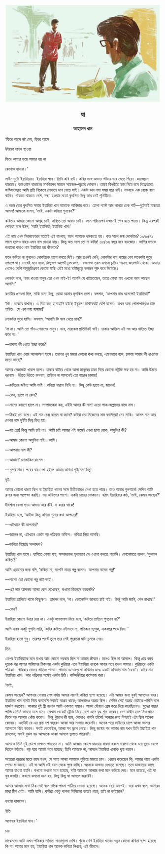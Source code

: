 <div align=center> <img align=center src='../images/prothomalo/ঘা@আহমেদ-খান.jpg' width=500px >

<h2 align=center>ঘা</h4><h3 align=center>আহমেদ খান</h3>
</div>

‘ফিরে আসে নষ্ট মেঘ, ফিরে আসে

উটকো পাগল হাওয়া

ফিরে আসার ভয়ে আমার হয় না

কোথাও যাওয়া।’

লাইন দুটো ইয়াহিয়ার। ইয়াহিয়া খান। তিনি কবি বটে। কবির সঙ্গে আমার পরিচয় ডাব খেতে গিয়ে। কারওয়ান বাজারে। কারওয়ান বাজারের মসজিদের সামনে স্যান্ডেল–জুতার দোকান। তারই বিপরীতে ডাব নিয়ে বসে বিক্রেতারা। জন্ডিসফেরত আমি প্রতি বিকেলে সেখানে ডাব খেতে যাই। একটা ডাব লম্বা সময় ধরে খাই। নড়বড়ে এক বেঞ্চে বসে থাকি। থাকতে থাকতে দেখি, সন্ধ্যা হওয়ার মতো কুৎসিত কিছু আর নেই পৃথিবীতে।

এ রকম ঘোর কুৎসিত সময়ে ইয়াহিয়া খান আমাকে আবিষ্কার করে। ঢোলা প্যান্ট আর লালচে চেক শার্ট—দুটোরই মান্ধাতা আমল! আমাকে বলেন, ‘ভাই, একটা কবিতা শুনবেন?’

কবিতায় আমার কোনো আগ্রহ নেই, কবিতে তো আরও নেই। ফলে পরিচয়পর্ব ওখানেই শেষ হতে পারত। কিন্তু এরপরই লোকটা বলে উঠল, ‘আমি ইয়াহিয়া, ইয়াহিয়া খান!’

এই নাম এখন মিরজাফরের মতোই এই বাংলায়; ফলে আমাকে থমকাতে হয়। কত সালে জন্ম লোকটার? ১৯৭০/৭১ সালে হলেও নাহয় এমন নাম দেওয়া যায়। কিন্তু অত বয়স তো না কবির! ৩৫/৩৬ বছর হবে বড়জোর। আশির দশকে জন্মানো কারও নাম ইয়াহিয়া হয় কীভাবে?

ফলে কবিতা না শুনলেও লোকটাকে পাশে বসতে দিই। আর তখনই দেখি, লোকটার বাম পায়ের বেশ অনেকটা জুড়ে দগদগে ঘা। দেখেই মনে হচ্ছে কিছুক্ষণ আগেই চুলকেছে। রক্তমাখা তরল এখনো চুইয়ে পড়ছে জায়গাটা থেকে। আমার থেকেও বেশি অনুভূতিপ্রবণ কোনো মাছি এরই মধ্যে ঘাটাজুড়ে ভনভন শুরু করে দিয়েছে।

লোকটা বলে, ‘ডাব খাওয়া মানুষ তো এখন নাই-ই! আপনি যে খাইতেছেন, তাতে বোঝা যায় এখনো নরম আছেন আপনি!’

কথাটায় প্রশংসা ছিল, নাকি অন্য কিছু, বোঝা আমার মুশকিল হলো। বললাম, ‘আপনার নাম আসলেই ইয়াহিয়া?’

‘জি। আব্বায় রাখছে। এ নিয়া কত হাসাহাসি হইছে ইস্কুলে! মাস্টাররাই বেশি হাসত। তখন অন্য পোলাপানরাও চান্স পাইত। সে এক মহা হাঙ্গামা!’

লোকটার মুখে হাসি। বললাম, ‘আপনি কি ডাব খেতে চান?’

‘না না। আমি তো গাঁও–গেরামের মানুষ। ডাব, নারকেল প্রতিদিনই খাই। ঢাকায় আইলে এই সব আর খাইতে ইচ্ছা করে না।’

—ঢাকায় কী খেতে ইচ্ছা করে?

ইয়াহিয়া খান এবার অনেকক্ষণ হাসে। তারপর খুব মজার কোনো কথা বলছে, এমনভাবে বলে, ঢাকায় আবার কী খাওনের মতো আছে?

আমার মেজাজটা খারাপ হলো। ঢাকার বাইরে থেকে আসা মানুষের ঢাকা নিয়ে কোনো কটূক্তি সহ্য হয় না। আমি উঠতে ধরলাম। উঠতে উঠতে বললাম, তাইলে না আসলেই তো পারেন ঢাকায়!

—কবিতার জইন্য আসি ভাই। কবিতা খারাপ লিখি না। কিন্তু কেউ ছাপে না, জানেন!

—কেন, ছাপে না কেন?

—নামের কারণে ছাপে না। সম্পাদকেরা কয়, এইটা আবার কী নাম! এতো পাক–জল্লাদের নামে নাম।

—ঠিকই তো বলে। এই নাম চেঞ্জ করেন না ক্যান? কবিরা তো নিজেদের নাম বদলিয়েই নেয় নাকি। আসল নাম আর লেখার নাম দুইটা ভিন্ন ভিন্ন হয়।

—হয় তো! কিন্তু আমি চাই না। আমি চাই আমার এই নামেই লেখা ছাপা হোক, অসুবিধা কী?

—আমার কোনো অসুবিধা নাই। আসি।

—আপনার নাম কী?

—আমার? মোস্তাকিম রাসেল।

—সুন্দর নাম। পরের বার দেখা হইলে আমার কবিতা শুইনেন কিন্তু!

দুই.

আমার কোনো ধারণা ছিল না ইয়াহিয়া খানের সঙ্গে দ্বিতীয়বারও দেখা হতে পারে। তাও আবার গুলশানে! সেদিন আমি রুনার জন্য অপেক্ষা করছি। ওর অফিসের পাশে। একটা চায়ের দোকানে। হঠাৎ ইয়াহিয়ার কণ্ঠ, ‘ভাই, কেমন আছেন?’

দীর্ঘশ্বাস ফেলা ছাড়া আমার আর কীই–বা করার থাকে!

ইয়াহিয়া বলে, ‘আইজ কিন্তু কবিতা শুনার কথা আপনের!’

—এইখানে কী আপনার?

—জানেন না, এইখানে একটা বড় পত্রিকার অফিস। কবিতা নিয়া আসছি।

—কবিতা নিয়েছে সম্পাদক?

ইয়াহিয়া খান হাসে। হাসিতে বোঝা যায়, সম্পাদকের হৃদয়হরণ সে এখনো করতে পারেনি। কোনোমতে বলেন, ‘শুনবেন কবিতা?’

আমি এড়ানোর জন্য বলি, ‘কবিতা না, আপনি নাহয় গল্প বলেন। আপনার নামের গল্প!’

—নামের তো কোনো গল্প নাই ভাই।

—এই নাম আপনার আব্বা কেন রেখেছেন, কখনো জিজ্ঞেস করেননি?

ইয়াহিয়া তাকিয়ে থাকে কিছুক্ষণ। তারপর বলে, ‘না। কোনোদিন জানতে চাই নাই। কিন্তু আমি জানি, কেন রাখছে!’

—কেন?

ইয়াহিয়া কোনো উত্তর দেয় না। একটু আফসোস নিয়ে বলে, ‘কবিতা তাইলে শুনবেন না?’

আমি এবার একটু গুগলি মারি, ‘কবির কবিতা এইভাবে না, পত্রিকায় ছাপুক, একবারে পড়ে নিব।’

ইয়াহিয়া হাসে শুধু। তারপর প্যান্ট তুলে তার সেই পুরোনো ঘাটা চুলকে নেয়।

তিন.

এরপর ইয়াহিয়াকে মনে রাখার আর কোনো দরকার ছিল না আমার জীবনে। মনেও ছিল না আসলে। কিন্তু প্রায় বছর দুয়েক পর আমার অফিসের ঠিকানায় একটা কুরিয়ার এলে ইয়াহিয়া খানকে আবার মনে পড়ল আমার। কুরিয়ারে একটা পত্রিকা। পত্রিকার ভেতর সাহিত্য পাতা। পাতায় অনেকগুলো কবিতার মধ্যে একটা কবিতার নাম ‘ফেরা’। কবির নাম ইয়াহিয়া খান। আর পত্রিকার সঙ্গেই একটা চিঠি। কম্পিউটারে কম্পোজ করা।

‘ভাই,

কেমন আছেন? আপনার দোয়ায় শেষ পর্যন্ত আমার নামেই কবিতা ছাপা হয়েছে। এটা আমার জন্য খুবই আনন্দের খবর। ইয়াহিয়া খান নামটা নিয়ে কমবেশি সবারই আগ্রহ থাকে; আপনারও আগ্রহ ছিল। সেদিন সেই আগ্রহ মেটাতে পারিনি বলে মার্জনা করবেন। আব্বার দুই স্ত্রী হলেও আমি একমাত্র সন্তান। আব্বা যৌবনে প্রেম করে বিয়ে করেছিলেন। যুদ্ধের বছরে পালিয়ে তিনি ভারতে চলে যান। সেখান থেকেই ট্রেনিং নিয়ে দেশে এসে যুদ্ধ শুরু করেন। দেশ স্বাধীন হলে নিজ গ্রামে ফিরে বড় আম্মার খোঁজ করেন। কিন্তু খুঁজলে কী হবে, কোথাও পাননি তাঁকে! আব্বার জন্য নিশ্চয়ই এটা ছিল অনেক বেদনার। এতটাই যে এর প্রায় দশ বছরেও আব্বা আর সংসার করেননি। অনেক পরে ভাইদের চাপে আব্বা আমার আম্মাকে বিয়ে করেন। সবাই ভেবেছিল, আব্বা সব ভুলে গেছে। কিন্তু জন্মের পর আমার নাম যখন তিনি ইয়াহিয়া খান রাখলেন; সবাই বুঝল বড় আম্মাকে আব্বা আসলে ভুলতে পারেননি।

আমাকে তিনি দুই চোখে দেখতে পারতেন না। আমি আব্বার কোলে যাওয়ার বায়না করলে বারান্দা থেকে ধরে ছুড়ে ফেলে দিতেন উঠানে। বড় হয়ে আমার মনে হয়েছে, তিনি আমাকে না, আসলে ইয়াহিয়া খানকে ঘৃণা করেন।

সতেরো বছরের মতো বয়স যখন, সে সময় আব্বা আমাকে পুড়িয়ে মারতে চান। খেয়াল করেছেন কি, আমার পায়ে একটা পোড়া ঘা আছে। এই ঘা আমি ওই বয়স থেকে পুষে যাচ্ছি। অনেকে ডাক্তার দেখাতে বলেছে। তবে ডাক্তারের কাছে আমার যাওয়া হয়নি। কখনো কখনো মনে হয়েছে, ঘাটা আমাকে আব্বার কথা মনে করিয়ে দেয়। মনে হয়েছে, এই ঘা খুব জরুরি। কখনো কখনো মনে হয়, কিছু কিছু ঘা আসলে জরুরিই।

আমার আব্বার মাথা ঠিক নেই বলে তাঁকে পাবনা পাঠিয়ে দেওয়া হয়েছে। অনেক বছর আগেই। ওরা এখন বলে, আমারও মাথা ঠিক নেই। আমি হাসি। কবিরা একটু পাগলা কিসিমের হতেই পারে, তাই না ভাইজান?

ভালো থাকবেন।

ইতি

আপনার ইয়াহিয়া খান।’

চার.

মাঝেমধ্যে আমি এখন পত্রিকার সাহিত্য পাতাগুলো দেখি। খুঁজে দেখি ইয়াহিয়া খানের নতুন কোনো কবিতা ছাপা হয়েছে কি না! আমার মনে হয়, ইয়াহিয়া খান অনেক কবিতা লিখবে; এই জীবনে।

